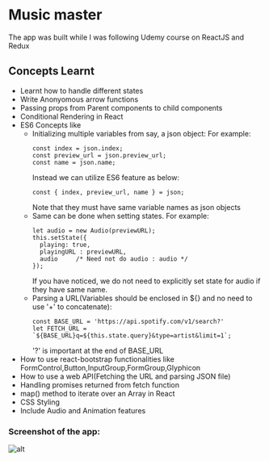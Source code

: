 # Music master

The app was built while I was following Udemy course on ReactJS and Redux

## Concepts Learnt

* Learnt how to handle different states
* Write Anonyomous arrow functions
* Passing props from Parent components to child components
* Conditional Rendering in React
* ES6 Concepts like
  * Initializing multiple variables from say, a json object:
  For example:
    ```
    const index = json.index;
    const preview_url = json.preview_url;
    const name = json.name;
    ```
      Instead we can utilize ES6 feature as below:
      ```
      const { index, preview_url, name } = json;
      ```
    Note that they must have same variable names as json objects
  * Same can be done when setting states.
    For example:
    ```
    let audio = new Audio(previewURL);
    this.setState({
      playing: true,
      playingURL : previewURL,
      audio     /* Need not do audio : audio */
    });
    ```
    If you have noticed, we do not need to explicitly set state for audio if they have same name.
  * Parsing a URL(Variables should be enclosed in ${} and no need to use '+' to concatenate):
    ```
    const BASE_URL = 'https://api.spotify.com/v1/search?'
    let FETCH_URL = `${BASE_URL}q=${this.state.query}&type=artist&limit=1`;
    ```
    '?' is important at the end of BASE_URL
* How to use react-bootstrap functionalities like FormControl,Button,InputGroup,FormGroup,Glyphicon
* How to use a web API(Fetching the URL and parsing JSON file)
* Handling promises returned from fetch function
* map() method to iterate over an Array in React
* CSS Styling
* Include Audio and Animation features

### Screenshot of the app:
![alt](http://i.imgur.com/i6DBt5lh.jpg)
